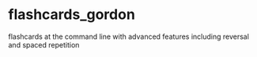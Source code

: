 # flashcards_gordon
flashcards at the command line with advanced features including reversal and spaced repetition
